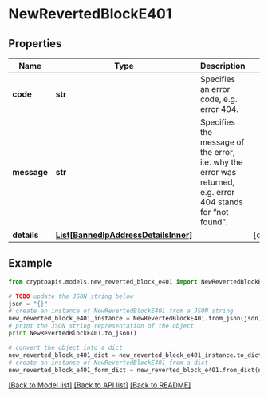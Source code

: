 # NewRevertedBlockE401


## Properties
Name | Type | Description | Notes
------------ | ------------- | ------------- | -------------
**code** | **str** | Specifies an error code, e.g. error 404. | 
**message** | **str** | Specifies the message of the error, i.e. why the error was returned, e.g. error 404 stands for “not found”. | 
**details** | [**List[BannedIpAddressDetailsInner]**](BannedIpAddressDetailsInner.md) |  | [optional] 

## Example

```python
from cryptoapis.models.new_reverted_block_e401 import NewRevertedBlockE401

# TODO update the JSON string below
json = "{}"
# create an instance of NewRevertedBlockE401 from a JSON string
new_reverted_block_e401_instance = NewRevertedBlockE401.from_json(json)
# print the JSON string representation of the object
print NewRevertedBlockE401.to_json()

# convert the object into a dict
new_reverted_block_e401_dict = new_reverted_block_e401_instance.to_dict()
# create an instance of NewRevertedBlockE401 from a dict
new_reverted_block_e401_form_dict = new_reverted_block_e401.from_dict(new_reverted_block_e401_dict)
```
[[Back to Model list]](../README.md#documentation-for-models) [[Back to API list]](../README.md#documentation-for-api-endpoints) [[Back to README]](../README.md)


